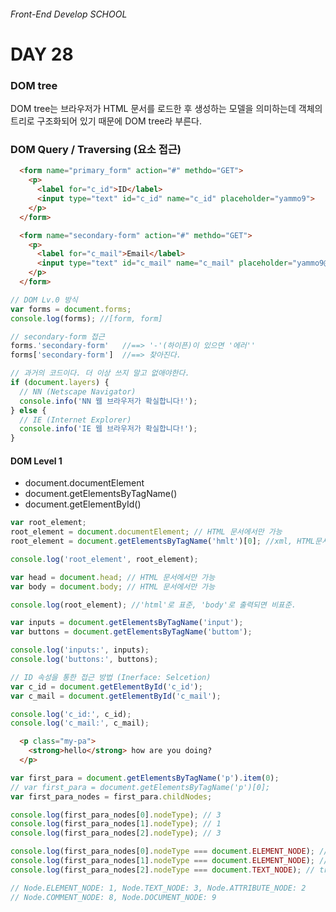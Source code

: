 ###### Front-End Develop SCHOOL

# DAY 28
### DOM tree
DOM tree는 브라우저가 HTML 문서를 로드한 후 생성하는 모델을 의미하는데 객체의 트리로 구조화되어 있기 때문에 DOM tree라 부른다.

### DOM Query / Traversing (요소 접근)

```html
  <form name="primary_form" action="#" methdo="GET">
    <p>
      <label for="c_id">ID</label>
      <input type="text" id="c_id" name="c_id" placeholder="yammo9">
    </p>
  </form>

  <form name="secondary-form" action="#" methdo="GET">
    <p>
      <label for="c_mail">Email</label>
      <input type="text" id="c_mail" name="c_mail" placeholder="yammo9@exaple.com">
    </p>
  </form>
```

```javascript
// DOM Lv.0 방식
var forms = document.forms;
console.log(forms); //[form, form]

// secondary-form 접근
forms.'secondary-form'   //==> '-'(하이픈)이 있으면 '에러''
forms['secondary-form']  //==> 찾아진다.
```

```javascript
// 과거의 코드이다. 더 이상 쓰지 말고 없애야한다.
if (document.layers) {
  // NN (Netscape Navigator)
  console.info('NN 웹 브라우저가 확실합니다!');
} else {
  // IE (Internet Explorer)
  console.info('IE 웹 브라우저가 확실합니다!');
}
```

#### DOM Level 1
- document.documentElement
- document.getElementsByTagName()
- document.getElementById()

```javascript
var root_element;
root_element = document.documentElement; // HTML 문서에서만 가능
root_element = document.getElementsByTagName('hmlt')[0]; //xml, HTML문서에서 사용 가능 

console.log('root_element', root_element);

var head = document.head; // HTML 문서에서만 가능
var body = document.body; // HTML 문서에서만 가능

console.log(root_element); //'html'로 표준, 'body'로 출력되면 비표준. 

var inputs = document.getElementsByTagName('input');
var buttons = document.getElementsByTagName('buttom');

console.log('inputs:', inputs); 
console.log('buttons:', buttons);

// ID 속성을 통한 접근 방법 (Inerface: Selcetion)
var c_id = document.getElementById('c_id');
var c_mail = document.getElementById('c_mail');

console.log('c_id:', c_id);
console.log('c_mail:', c_mail);
```

```html
  <p class="my-pa">
    <strong>hello</strong> how are you doing?
  </p>
```

```javascript
var first_para = document.getElementsByTagName('p').item(0);
// var first_para = document.getElementsByTagName('p')[0];
var first_para_nodes = first_para.childNodes;

console.log(first_para_nodes[0].nodeType); // 3
console.log(first_para_nodes[1].nodeType); // 1
console.log(first_para_nodes[2].nodeType); // 3

console.log(first_para_nodes[0].nodeType === document.ELEMENT_NODE); // false
console.log(first_para_nodes[1].nodeType === document.ELEMENT_NODE); // true
console.log(first_para_nodes[2].nodeType === document.TEXT_NODE); // true

// Node.ELEMENT_NODE: 1, Node.TEXT_NODE: 3, Node.ATTRIBUTE_NODE: 2
// Node.COMMENT_NODE: 8, Node.DOCUMENT_NODE: 9
````



















